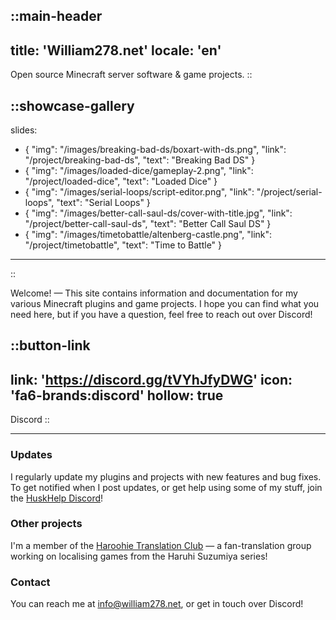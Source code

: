 ::main-header
---
title: 'William278.net'
locale: 'en'
---
Open source Minecraft server software & game projects.
::

::showcase-gallery
---
slides:
  - { "img": "/images/breaking-bad-ds/boxart-with-ds.png", "link": "/project/breaking-bad-ds", "text": "Breaking Bad DS" }
  - { "img": "/images/loaded-dice/gameplay-2.png", "link": "/project/loaded-dice", "text": "Loaded Dice" }
  - { "img": "/images/serial-loops/script-editor.png", "link": "/project/serial-loops", "text": "Serial Loops" }
  - { "img": "/images/better-call-saul-ds/cover-with-title.jpg", "link": "/project/better-call-saul-ds", "text": "Better Call Saul DS" }
  - { "img": "/images/timetobattle/altenberg-castle.png", "link": "/project/timetobattle", "text": "Time to Battle" }
---
::

Welcome! &mdash; This site contains information and documentation for my various Minecraft plugins and game projects. I hope you can find what you need here, but if you have a question, feel free to reach out over Discord!

::button-link
---
link: 'https://discord.gg/tVYhJfyDWG'
icon: 'fa6-brands:discord'
hollow: true
---
Discord
::

---

### Updates
I regularly update my plugins and projects with new features and bug fixes. To get notified when I post updates, or get help using some of my stuff, join the [HuskHelp Discord](https://discord.gg/tVYhJfyDWG)!

### Other projects
I'm a member of the [Haroohie Translation Club](https://haroohie.club/) &mdash; a fan-translation group working on localising games from the Haruhi Suzumiya series!

### Contact
You can reach me at [info@william278.net](mailto:info@william278.net), or get in touch over Discord!